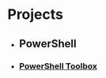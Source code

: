 # Projects
- ## PowerShell
 - ### [PowerShell Toolbox](https://github.com/cfpaquet/netpaq/projects/1)

